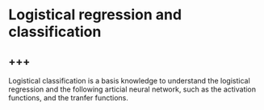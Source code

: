 # Logistical regression and classification

+++
---

Logistical classification is a basis knowledge to understand the logistical regression and the following articial neural network, such as the activation functions, and the tranfer functions.